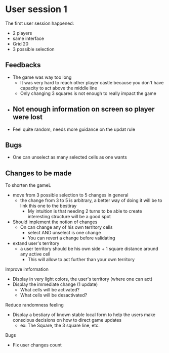 # User session 1

The first user session happened:

- 2 players
- same interface
- Grid 20
- 3 possible selection

## Feedbacks

- The game was way too long
  - It was very hard to reach other player castle because you don't have capacity to act above the middle line
  - Only changing 3 squares is not enough to really impact the game
- ## Not enough information on screen so player were lost
- Feel quite random, needs more guidance on the updat rule

## Bugs

- One can unselect as many selected cells as one wants

## Changes to be made

To shorten the gameL

- move from 3 possible selection to 5 changes in general
  - the change from 3 to 5 is arbitrary, a better way of doing it will be to link this one to the bestiray
    - My intuition is that needing 2 turns to be able to create interesting structure will be a good spot
- Should implement the notion of changes
  - On can change any of his own territory cells
    - select AND unselect is one change
    - You can revert a change before validating
- extand user's territory
  - a user territory should be his own side + 1 square distance around any active cell
    - This will allow to act further than your own territory

Improve imformation

- Display in very light colors, the user's territory (where one can act)
- Display the immediate change (1 update)
  - What cells will be activated?
  - What cells will be desactivated?

Reduce randomness feeling

- Display a bestiary of known stable local form to help the users make conscious decisions on how to direct game updates
  - ex: The Square, the 3 square line, etc.

Bugs

- Fix user changes count

